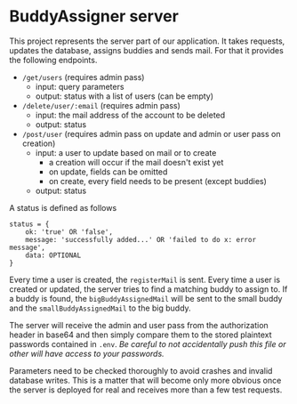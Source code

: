 # BuddyAssigner server

This project represents the server part of our application. It takes requests,
updates the database, assigns buddies and sends mail. For that it provides the
following endpoints.

- `/get/users` (requires admin pass)
    - input: query parameters
    - output: status with a list of users (can be empty)
- `/delete/user/:email` (requires admin pass)
    - input: the mail address of the account to be deleted
    - output: status
- `/post/user` (requires admin pass on update and admin or user pass on creation)
    - input: a user to update based on mail or to create
        - a creation will occur if the mail doesn't exist yet
        - on update, fields can be omitted
        - on create, every field needs to be present (except buddies)
    - output: status

A status is defined as follows
```
status = {
    ok: 'true' OR 'false',
    message: 'successfully added...' OR 'failed to do x: error message',
    data: OPTIONAL
}
```

Every time a user is created, the `registerMail` is sent. Every time a user is
created or updated, the server tries to find a matching buddy to assign to. If
a buddy is found, the `bigBuddyAssignedMail` will be sent to the small buddy and
the `smallBuddyAssignedMail` to the big buddy.

The server will receive the admin and user pass from the authorization header in
base64 and then simply compare them to the stored plaintext passwords contained
in `.env`. *Be careful to not accidentally push this file or other will have
access to your passwords.*

Parameters need to be checked thoroughly to avoid crashes and invalid database
writes. This is a matter that will become only more obvious once the server is
deployed for real and receives more than a few test requests.

